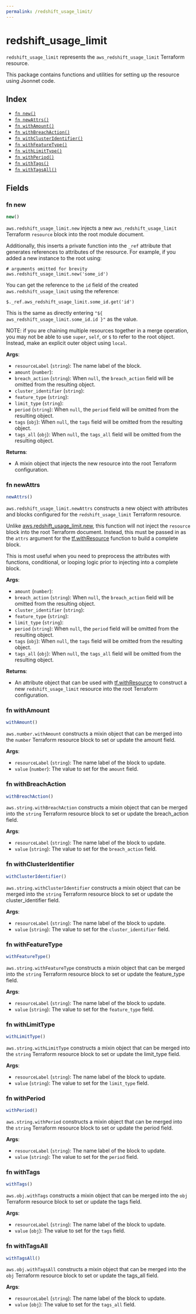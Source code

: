 ```yaml
---
permalink: /redshift_usage_limit/
---
```


# redshift_usage_limit

`redshift_usage_limit` represents the `aws_redshift_usage_limit` Terraform resource.



This package contains functions and utilities for setting up the resource using Jsonnet code.


## Index

* [`fn new()`](#fn-new)
* [`fn newAttrs()`](#fn-newattrs)
* [`fn withAmount()`](#fn-withamount)
* [`fn withBreachAction()`](#fn-withbreachaction)
* [`fn withClusterIdentifier()`](#fn-withclusteridentifier)
* [`fn withFeatureType()`](#fn-withfeaturetype)
* [`fn withLimitType()`](#fn-withlimittype)
* [`fn withPeriod()`](#fn-withperiod)
* [`fn withTags()`](#fn-withtags)
* [`fn withTagsAll()`](#fn-withtagsall)

## Fields

### fn new

```ts
new()
```


`aws.redshift_usage_limit.new` injects a new `aws_redshift_usage_limit` Terraform `resource`
block into the root module document.

Additionally, this inserts a private function into the `_ref` attribute that generates references to attributes of the
resource. For example, if you added a new instance to the root using:

    # arguments omitted for brevity
    aws.redshift_usage_limit.new('some_id')

You can get the reference to the `id` field of the created `aws.redshift_usage_limit` using the reference:

    $._ref.aws_redshift_usage_limit.some_id.get('id')

This is the same as directly entering `"${ aws_redshift_usage_limit.some_id.id }"` as the value.

NOTE: if you are chaining multiple resources together in a merge operation, you may not be able to use `super`, `self`,
or `$` to refer to the root object. Instead, make an explicit outer object using `local`.

**Args**:
  - `resourceLabel` (`string`): The name label of the block.
  - `amount` (`number`): 
  - `breach_action` (`string`):  When `null`, the `breach_action` field will be omitted from the resulting object.
  - `cluster_identifier` (`string`): 
  - `feature_type` (`string`): 
  - `limit_type` (`string`): 
  - `period` (`string`):  When `null`, the `period` field will be omitted from the resulting object.
  - `tags` (`obj`):  When `null`, the `tags` field will be omitted from the resulting object.
  - `tags_all` (`obj`):  When `null`, the `tags_all` field will be omitted from the resulting object.

**Returns**:
- A mixin object that injects the new resource into the root Terraform configuration.


### fn newAttrs

```ts
newAttrs()
```


`aws.redshift_usage_limit.newAttrs` constructs a new object with attributes and blocks configured for the `redshift_usage_limit`
Terraform resource.

Unlike [aws.redshift_usage_limit.new](#fn-new), this function will not inject the `resource`
block into the root Terraform document. Instead, this must be passed in as the `attrs` argument for the
[tf.withResource](https://github.com/tf-libsonnet/core/tree/main/docs#fn-withresource) function to build a complete block.

This is most useful when you need to preprocess the attributes with functions, conditional, or looping logic prior to
injecting into a complete block.

**Args**:
  - `amount` (`number`): 
  - `breach_action` (`string`):  When `null`, the `breach_action` field will be omitted from the resulting object.
  - `cluster_identifier` (`string`): 
  - `feature_type` (`string`): 
  - `limit_type` (`string`): 
  - `period` (`string`):  When `null`, the `period` field will be omitted from the resulting object.
  - `tags` (`obj`):  When `null`, the `tags` field will be omitted from the resulting object.
  - `tags_all` (`obj`):  When `null`, the `tags_all` field will be omitted from the resulting object.

**Returns**:
  - An attribute object that can be used with [tf.withResource](https://github.com/tf-libsonnet/core/tree/main/docs#fn-withresource) to construct a new `redshift_usage_limit` resource into the root Terraform configuration.


### fn withAmount

```ts
withAmount()
```

`aws.number.withAmount` constructs a mixin object that can be merged into the `number`
Terraform resource block to set or update the amount field.



**Args**:
  - `resourceLabel` (`string`): The name label of the block to update.
  - `value` (`number`): The value to set for the `amount` field.


### fn withBreachAction

```ts
withBreachAction()
```

`aws.string.withBreachAction` constructs a mixin object that can be merged into the `string`
Terraform resource block to set or update the breach_action field.



**Args**:
  - `resourceLabel` (`string`): The name label of the block to update.
  - `value` (`string`): The value to set for the `breach_action` field.


### fn withClusterIdentifier

```ts
withClusterIdentifier()
```

`aws.string.withClusterIdentifier` constructs a mixin object that can be merged into the `string`
Terraform resource block to set or update the cluster_identifier field.



**Args**:
  - `resourceLabel` (`string`): The name label of the block to update.
  - `value` (`string`): The value to set for the `cluster_identifier` field.


### fn withFeatureType

```ts
withFeatureType()
```

`aws.string.withFeatureType` constructs a mixin object that can be merged into the `string`
Terraform resource block to set or update the feature_type field.



**Args**:
  - `resourceLabel` (`string`): The name label of the block to update.
  - `value` (`string`): The value to set for the `feature_type` field.


### fn withLimitType

```ts
withLimitType()
```

`aws.string.withLimitType` constructs a mixin object that can be merged into the `string`
Terraform resource block to set or update the limit_type field.



**Args**:
  - `resourceLabel` (`string`): The name label of the block to update.
  - `value` (`string`): The value to set for the `limit_type` field.


### fn withPeriod

```ts
withPeriod()
```

`aws.string.withPeriod` constructs a mixin object that can be merged into the `string`
Terraform resource block to set or update the period field.



**Args**:
  - `resourceLabel` (`string`): The name label of the block to update.
  - `value` (`string`): The value to set for the `period` field.


### fn withTags

```ts
withTags()
```

`aws.obj.withTags` constructs a mixin object that can be merged into the `obj`
Terraform resource block to set or update the tags field.



**Args**:
  - `resourceLabel` (`string`): The name label of the block to update.
  - `value` (`obj`): The value to set for the `tags` field.


### fn withTagsAll

```ts
withTagsAll()
```

`aws.obj.withTagsAll` constructs a mixin object that can be merged into the `obj`
Terraform resource block to set or update the tags_all field.



**Args**:
  - `resourceLabel` (`string`): The name label of the block to update.
  - `value` (`obj`): The value to set for the `tags_all` field.
